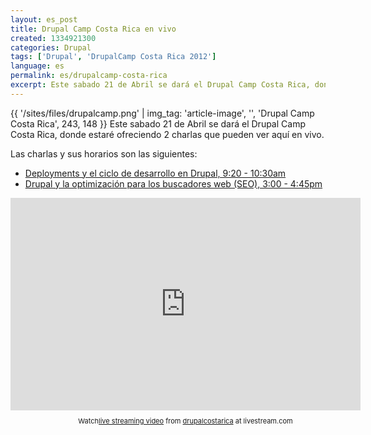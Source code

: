 ```yaml
---
layout: es_post
title: Drupal Camp Costa Rica en vivo
created: 1334921300
categories: Drupal
tags: ['Drupal', 'DrupalCamp Costa Rica 2012']
language: es
permalink: es/drupalcamp-costa-rica
excerpt: Este sabado 21 de Abril se dará el Drupal Camp Costa Rica, donde estaré ofreciendo 2 charlas que pueden ver aquí en vivo.
---
```

{{ '/sites/files/drupalcamp.png' | img_tag: 'article-image', '', 'Drupal Camp Costa Rica', 243, 148 }}
Este sabado 21 de Abril se dará el Drupal Camp Costa Rica, donde estaré ofreciendo 2 charlas que pueden ver aquí en vivo.

Las charlas y sus horarios son las siguientes:
- [Deployments y el ciclo de desarrollo en Drupal, 9:20 - 10:30am](http://drupalcr.org/en/sesiones/deployments-y-el-ciclo-de-desarrollo-en-drupal)
- [Drupal y la optimización para los buscadores web (SEO), 3:00 - 4:45pm](http://drupalcr.org/en/sesiones/drupal-y-la-optimizaci%C3%B3n-para-los-buscadores-web-seo)

<iframe width="560" height="340" src="http://cdn.livestream.com/embed/drupalcostarica?layout=4&amp;color=0x9de691&amp;autoPlay=false&amp;mute=false&amp;iconColorOver=0x57be46&amp;iconColor=0x459738&amp;allowchat=true&amp;height=340&amp;width=560" style="border:0;outline:0" frameborder="0" scrolling="no"></iframe>
<div style="font-size:11px;padding-top:10px;text-align:center;width:560px">Watch<a
href="http://www.livestream.com/?utm_source=lsplayer&amp;amp;utm_medium=embed&amp;amp;utm_campaign=footerlinks" title="live streaming video">live streaming video</a> 
from 
<a href="http://www.livestream.com/drupalcostarica?utm_source=lsplayer&amp;amp;utm_medium=embed&amp;amp;utm_campaign=footerlinks" title="Watch drupalcostarica at livestream.com">drupalcostarica</a> at livestream.com
</div>
